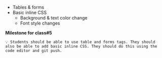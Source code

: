 - Tables & forms
- Basic inline CSS
    - Background & text color change
    - Font style changes

**Milestone for class#5**

```💡 Students should be able to use table and forms tags. They should also be able to add basic inline CSS. They should do this using the code editor and git push.```